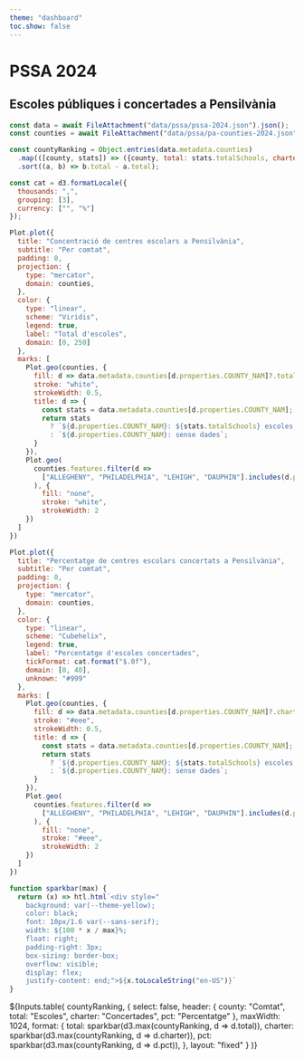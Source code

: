 ```yaml
--- 
theme: "dashboard"
toc.show: false
---
```


# PSSA 2024

## Escoles públiques i concertades a Pensilvània

```js
const data = await FileAttachment("data/pssa/pssa-2024.json").json();
const counties = await FileAttachment("data/pssa/pa-counties-2024.json").json();

const countyRanking = Object.entries(data.metadata.counties)
  .map(([county, stats]) => ({county, total: stats.totalSchools, charter: stats.charterSchools, pct: stats.charterSchools / stats.totalSchools * 100.0}))
  .sort((a, b) => b.total - a.total);

const cat = d3.formatLocale({
  thousands: ",",
  grouping: [3],
  currency: ["", "%"]
});
```

<div class="grid grid-cols-2">
<div class="card">

```js
Plot.plot({
  title: "Concentració de centres escolars a Pensilvània",
  subtitle: "Per comtat",
  padding: 0,
  projection: {
    type: "mercator",
    domain: counties,
  },
  color: {
    type: "linear",
    scheme: "Viridis",
    legend: true,
    label: "Total d'escoles",
    domain: [0, 250]
  },
  marks: [
    Plot.geo(counties, {
      fill: d => data.metadata.counties[d.properties.COUNTY_NAM]?.totalSchools || 0,
      stroke: "white",
      strokeWidth: 0.5,
      title: d => {
        const stats = data.metadata.counties[d.properties.COUNTY_NAM];
        return stats 
          ? `${d.properties.COUNTY_NAM}: ${stats.totalSchools} escoles, ${stats.charterSchools} concertades (${Math.round(stats.charterSchools / stats.totalSchools * 100000)/1000}%)`
          : `${d.properties.COUNTY_NAM}: sense dades`;
      }
    }),
    Plot.geo(
      counties.features.filter(d => 
        ["ALLEGHENY", "PHILADELPHIA", "LEHIGH", "DAUPHIN"].includes(d.properties.COUNTY_NAM)
      ), {
        fill: "none",
        stroke: "white",
        strokeWidth: 2
    })
  ]
})
```

</div>
<div class="card">

```js
Plot.plot({
  title: "Percentatge de centres escolars concertats a Pensilvània",
  subtitle: "Per comtat",
  padding: 0,
  projection: {
    type: "mercator",
    domain: counties,
  },
  color: {
    type: "linear",
    scheme: "Cubehelix",
    legend: true,
    label: "Percentatge d'escoles concertades",
    tickFormat: cat.format("$.0f"),
    domain: [0, 40],
    unknown: "#999"
  },
  marks: [
    Plot.geo(counties, {
      fill: d => data.metadata.counties[d.properties.COUNTY_NAM]?.charterSchools / data.metadata.counties[d.properties.COUNTY_NAM]?.totalSchools * 100.0 || null,
      stroke: "#eee",
      strokeWidth: 0.5,
      title: d => {
        const stats = data.metadata.counties[d.properties.COUNTY_NAM];
        return stats 
          ? `${d.properties.COUNTY_NAM}: ${stats.totalSchools} escoles, ${stats.charterSchools} concertades (${Math.round(stats.charterSchools / stats.totalSchools * 100000)/1000}%)`
          : `${d.properties.COUNTY_NAM}: sense dades`;
      }
    }),
    Plot.geo(
      counties.features.filter(d => 
        ["ALLEGHENY", "PHILADELPHIA", "LEHIGH", "DAUPHIN"].includes(d.properties.COUNTY_NAM)
      ), {
        fill: "none",
        stroke: "#eee",
        strokeWidth: 2
    })
  ]
})
```

</div>
</div>

<div class="grid grid-cols-1">
<div class="card">

```js
function sparkbar(max) {
  return (x) => htl.html`<div style="
    background: var(--theme-yellow);
    color: black;
    font: 10px/1.6 var(--sans-serif);
    width: ${100 * x / max}%;
    float: right;
    padding-right: 3px;
    box-sizing: border-box;
    overflow: visible;
    display: flex;
    justify-content: end;">${x.toLocaleString("en-US")}`
}
```

${Inputs.table(
    countyRanking,
    {
        select: false,
        header: {
            county: "Comtat",
            total: "Escoles",
            charter: "Concertades",
            pct: "Percentatge"
        },
        maxWidth: 1024,
        format: {
            total: sparkbar(d3.max(countyRanking, d => d.total)),
            charter: sparkbar(d3.max(countyRanking, d => d.charter)),
            pct: sparkbar(d3.max(countyRanking, d => d.pct)),
        },
        layout: "fixed"
    }
)}

</div>
</div>